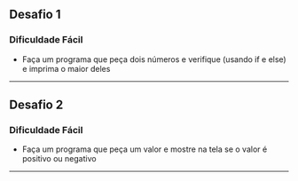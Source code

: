 ## Desafio 1
### Dificuldade Fácil
- Faça um programa que peça dois números e verifique (usando if e else) e imprima o maior deles 
---
## Desafio 2
### Dificuldade Fácil
- Faça um programa que peça um valor e mostre na tela se o valor é positivo ou negativo 
---
